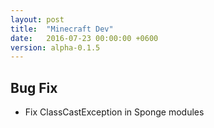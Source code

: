 ```yaml
---
layout: post
title:  "Minecraft Dev"
date:   2016-07-23 00:00:00 +0600
version: alpha-0.1.5
---
```


## Bug Fix

* Fix ClassCastException in Sponge modules
